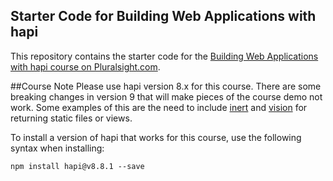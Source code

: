 ## Starter Code for Building Web Applications with hapi

This repository contains the starter code for the [Building Web Applications with hapi course on Pluralsight.com](http://www.pluralsight.com/courses/hapi-building-web-applications).

##Course Note
Please use hapi version 8.x for this course. There are some breaking changes in version 9 that will make pieces of the course demo not work. Some examples of this are the need to include [inert](http://www.github.com/hapijs/inert) and [vision](https://github.com/hapijs/vision) for returning static files or views.

To install a version of hapi that works for this course, use the following syntax when installing:
```
npm install hapi@v8.8.1 --save
```
